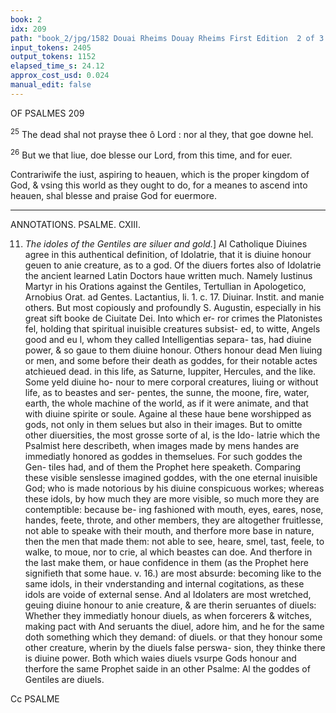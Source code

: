 ```yaml
---
book: 2
idx: 209
path: "book_2/jpg/1582 Douai Rheims Douay Rheims First Edition  2 of 3 1610 Old Testament.pdf-209.jpg"
input_tokens: 2405
output_tokens: 1152
elapsed_time_s: 24.12
approx_cost_usd: 0.024
manual_edit: false
---
```

OF PSALMES 209

<sup>25</sup> The dead shal not prayse thee ô Lord : nor al they,
that goe downe hel.

<sup>26</sup> But we that liue, doe blesse our Lord, from this time, and
for euer.

<aside>Contrariwife the iust, aspiring to heauen, which is the proper kingdom of God, & vsing this world as they ought to do, for a meanes to ascend into heauen, shal blesse and praise God for euermore.</aside>

---

ANNOTATIONS. PSALME. CXIII.

11. *The idoles of the Gentiles are siluer and gold.*] Al Catholique Diuines agree in this authentical definition, of Idolatrie, that it is diuine honour geuen to anie creature, as to a god. Of the diuers fortes also of Idolatrie the ancient learned Latin Doctors haue written much. Namely Iustinus Martyr in his Orations against the Gentiles, Tertullian in Apologetico, Arnobius Orat. ad Gentes. Lactantius, li. 1. c. 17. Diuinar. Instit. and manie others. But most copiously and profoundly S. Augustin, especially in his great sift booke de Ciuitate Dei. Into which er- ror crimes the Platonistes fel, holding that spiritual inuisible creatures subsist- ed, to witte, Angels good and eu l, whom they called Intelligentias separa- tas, had diuine power, & so gaue to them diuine honour. Others honour dead Men liuing or men, and some before their death as goddes, for their notable actes atchieued dead. in this life, as Saturne, Iuppiter, Hercules, and the like. Some yeld diuine ho- nour to mere corporal creatures, liuing or without life, as to beastes and ser- pentes, the sunne, the moone, fire, water, earth, the whole machine of the world, as if it were animate, and that with diuine spirite or soule. Againe al these haue bene worshipped as gods, not only in them selues but also in their images. But to omitte other diuersities, the most grosse sorte of al, is the Ido- latrie which the Psalmist here describeth, when images made by mens handes are immediatly honored as goddes in themselues. For such goddes the Gen- tiles had, and of them the Prophet here speaketh. Comparing these visible senslesse imagined goddes, with the one eternal inuisible God; who is made notorious by his diuine conspicuous workes; whereas these idols, by how much they are more visible, so much more they are contemptible: because be- ing fashioned with mouth, eyes, eares, nose, handes, feete, throte, and other members, they are altogether fruitlesse, not able to speake with their mouth, and therfore more base in nature, then the men that made them: not able to see, heare, smel, tast, feele, to walke, to moue, nor to crie, al which beastes can doe. And therfore in the last make them, or haue confidence in them (as the Prophet here signifieth that some haue. v. 16.) are most absurde: becoming like to the same idols, in their vnderstanding and internal cogitations, as these idols are voide of external sense. And al Idolaters are most wretched, geuing diuine honour to anie creature, & are therin seruantes of diuels: Whether they immediatly honour diuels, as when forcerers & witches, making pact with And seruants the diuel, adore him, and he for the same doth something which they demand: of diuels. or that they honour some other creature, wherin by the diuels false perswa- sion, they thinke there is diuine power. Both which waies diuels vsurpe Gods honour and therfore the same Prophet saide in an other Psalme: Al the goddes of Gentiles are diuels.

[^1]: The defini- tion of Ido- latrie.

[^2]: Diuers sortes of Idolatrie.

[^3]: Angels hono- red as goddes.

[^4]: Men liuing & dead.

[^5]: Corporal creatures, sensible and insensible.

[^6]: Images of false goddes.

[^7]: Images them selues reputed goddes.

[^8]: Idolaters are voide of rea- son.

[^9]: Psal. 95. v. 5.

Cc PSALME